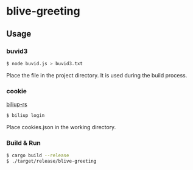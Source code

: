 # blive-greeting

## Usage

### buvid3

```bash
$ node buvid.js > buvid3.txt
```

Place the file in the project directory. It is used during the build process.

### cookie

[biliup-rs](https://github.com/biliup/biliup-rs)

```bash
$ biliup login
```

Place cookies.json in the working directory.

### Build & Run

```bash
$ cargo build --release
$ ./target/release/blive-greeting
```
